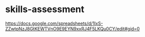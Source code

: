 # skills-assessment

https://docs.google.com/spreadsheets/d/1IxS-ZZwtpNzJ8GtKEWTVnO9E9EYN9xxRJ4F5LKQu0CY/edit#gid=0
